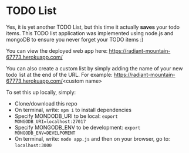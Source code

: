 # TODO List

Yes, it is yet another TODO List, but this time it actually **saves** your todo items. This TODO list application was implemented using node.js and mongoDB to ensure you never forget your TODO items :)

You can view the deployed web app here: https://radiant-mountain-67773.herokuapp.com/

You can also create a custom list by simply adding the name of your new todo list at the end of the URL.
For example: https://radiant-mountain-67773.herokuapp.com/<custom name\>

To set this up locally, simply:

-   Clone/download this repo
-   On terminal, write: `npm i` to install dependencies
-   Specify MONDODB_URI to be local: `export MONGODB_URI=localhost:27017`
-   Specify MONGODB_ENV to be development: `export MONGODB_ENV=DEVELPOMENT`
-   On terminal, write: `node app.js` and then on your browser, go to: `localhost:3000`
